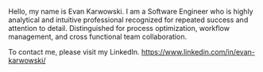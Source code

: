 Hello, my name is Evan Karwowski. I am a Software Engineer who is highly analytical and intuitive professional recognized for repeated success and attention to detail. Distinguished for process optimization, workflow management, and cross functional team collaboration.

To contact me, please visit my LinkedIn.
https://www.linkedin.com/in/evan-karwowski/
